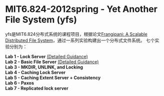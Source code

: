 # MIT6.824-2012spring - Yet Another File System (yfs)
yfs是MIT6.824分布式系统的课程项目，根据论文[Frangipani: A Scalable Distributed File System](https://pdos.csail.mit.edu/archive/6.824-2012/papers/thekkath-frangipani.pdf)，通过一系列实验构建出一个分布式文件系统。
七个实验分别为：  

**Lab 1 - Lock Server**  [(Detailed Guidance)](https://github.com/w1d2s/MIT6.824-2012spring-yfs/blob/lab1/Detailed-Guidance/Lab1%20Detailed%20Guidance.md)  
**Lab 2 - Basic File Server**  [(Detailed Guidance)](https://github.com/w1d2s/MIT6.824-2012spring-yfs/blob/lab2/Detailed-Guidance/Lab2%20Detailed%20Guidance.md)  
**Lab 3 - MKDIR, UNLINK, and Locking**  
**Lab 4 - Caching Lock Server**  
**Lab 5 - Caching Extent Server + Consistency**  
**Lab 6 - Paxos**  
**Lab 7 - Replicated lock server**  

